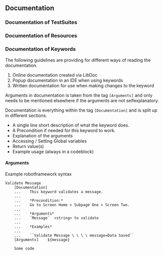 ## Documentation


### Documentation of TestSuites

### Documentation of Resources

### Documentation of Keywords
The following guidelines are providing for different ways of reading the documentation.

1. Online documentation created via LibDoc
2. Popup documentation in an IDE when using keywords
3. Written documentation for use when making changes to the keyword

Arguments in documentation is taken from the tag `[Arguments]` and only needs to be mentioned elsewhere if the arguments are not selfexplanatory.

Documentation is everything within the tag `[Documentation]` and is split up in different sections.

* A single line short description of what the keyword does.
* A Precondition if needed for this keyword to work.
* Explanation of the arguments
* Accessing / Setting Global variables
* Return value(s)
* Example usage (always in a codeblock)

#### Arguments

Example robotframework syntax
```
Validate Message
    [Documentation]
    ...    This keyword validates a message.
    ...
    ...    *Precondition:*
    ...    Go to Screen Home > Subpage One > Screen Two.
    ...
    ...    *Arguments*
    ...    `Message`  <string> to validate 
    ...
    ...    *Examples*
    ...
    ...    ``Validate Message \ \ \ \ message=Data Saved``
    [Arguments]    ${message}

    Some code
```

